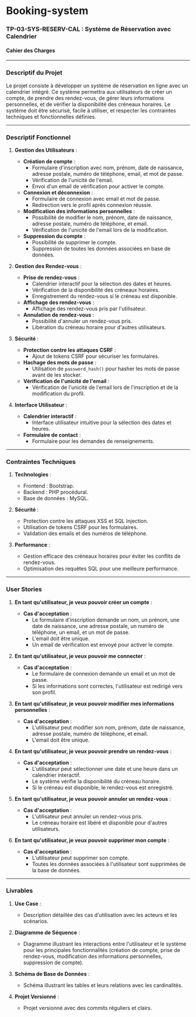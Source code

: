 # Booking-system
 
### TP-03-SYS-RESERV-CAL : Système de Réservation avec Calendrier

#### **Cahier des Charges**

---

### **Descriptif du Projet**

Le projet consiste à développer un système de réservation en ligne avec un calendrier intégré. Ce système permettra aux utilisateurs de créer un compte, de prendre des rendez-vous, de gérer leurs informations personnelles, et de vérifier la disponibilité des créneaux horaires. Le système doit être sécurisé, facile à utiliser, et respecter les contraintes techniques et fonctionnelles définies.

---

### **Descriptif Fonctionnel**

1. **Gestion des Utilisateurs** :
   - **Création de compte** :
     - Formulaire d'inscription avec nom, prénom, date de naissance, adresse postale, numéro de téléphone, email, et mot de passe.
     - Vérification de l'unicité de l'email.
     - Envoi d'un email de vérification pour activer le compte.
   - **Connexion et déconnexion** :
     - Formulaire de connexion avec email et mot de passe.
     - Redirection vers le profil après connexion réussie.
   - **Modification des informations personnelles** :
     - Possibilité de modifier le nom, prénom, date de naissance, adresse postale, numéro de téléphone, et email.
     - Vérification de l'unicité de l'email lors de la modification.
   - **Suppression du compte** :
     - Possibilité de supprimer le compte.
     - Suppression de toutes les données associées en base de données.

2. **Gestion des Rendez-vous** :
   - **Prise de rendez-vous** :
     - Calendrier interactif pour la sélection des dates et heures.
     - Vérification de la disponibilité des créneaux horaires.
     - Enregistrement du rendez-vous si le créneau est disponible.
   - **Affichage des rendez-vous** :
     - Affichage des rendez-vous pris par l'utilisateur.
   - **Annulation de rendez-vous** :
     - Possibilité d'annuler un rendez-vous pris.
     - Libération du créneau horaire pour d'autres utilisateurs.

3. **Sécurité** :
   - **Protection contre les attaques CSRF** :
     - Ajout de tokens CSRF pour sécuriser les formulaires.
   - **Hachage des mots de passe** :
     - Utilisation de `password_hash()` pour hasher les mots de passe avant de les stocker.
   - **Vérification de l'unicité de l'email** :
     - Vérification de l'unicité de l'email lors de l'inscription et de la modification du profil.

4. **Interface Utilisateur** :
   - **Calendrier interactif** :
     - Interface utilisateur intuitive pour la sélection des dates et heures.
   - **Formulaire de contact** :
     - Formulaire pour les demandes de renseignements.

---

### **Contraintes Techniques**

1. **Technologies** :
   - Frontend : Bootstrap.
   - Backend : PHP procédural.
   - Base de données : MySQL.

2. **Sécurité** :
   - Protection contre les attaques XSS et SQL Injection.
   - Utilisation de tokens CSRF pour les formulaires.
   - Validation des emails et des numéros de téléphone.

3. **Performance** :
   - Gestion efficace des créneaux horaires pour éviter les conflits de rendez-vous.
   - Optimisation des requêtes SQL pour une meilleure performance.

---

### **User Stories**

1. **En tant qu'utilisateur, je veux pouvoir créer un compte** :
   - **Cas d'acceptation** :
     - Le formulaire d'inscription demande un nom, un prénom, une date de naissance, une adresse postale, un numéro de téléphone, un email, et un mot de passe.
     - L'email doit être unique.
     - Un email de vérification est envoyé pour activer le compte.

2. **En tant qu'utilisateur, je veux pouvoir me connecter** :
   - **Cas d'acceptation** :
     - Le formulaire de connexion demande un email et un mot de passe.
     - Si les informations sont correctes, l'utilisateur est redirigé vers son profil.

3. **En tant qu'utilisateur, je veux pouvoir modifier mes informations personnelles** :
   - **Cas d'acceptation** :
     - L'utilisateur peut modifier son nom, prénom, date de naissance, adresse postale, numéro de téléphone, et email.
     - L'email doit être unique.

4. **En tant qu'utilisateur, je veux pouvoir prendre un rendez-vous** :
   - **Cas d'acceptation** :
     - L'utilisateur peut sélectionner une date et une heure dans un calendrier interactif.
     - Le système vérifie la disponibilité du créneau horaire.
     - Si le créneau est disponible, le rendez-vous est enregistré.

5. **En tant qu'utilisateur, je veux pouvoir annuler un rendez-vous** :
   - **Cas d'acceptation** :
     - L'utilisateur peut annuler un rendez-vous pris.
     - Le créneau horaire est libéré et disponible pour d'autres utilisateurs.

6. **En tant qu'utilisateur, je veux pouvoir supprimer mon compte** :
   - **Cas d'acceptation** :
     - L'utilisateur peut supprimer son compte.
     - Toutes les données associées à l'utilisateur sont supprimées de la base de données.

---

### **Livrables**

1. **Use Case** :
   - Description détaillée des cas d'utilisation avec les acteurs et les scénarios.

2. **Diagramme de Séquence** :
   - Diagramme illustrant les interactions entre l'utilisateur et le système pour les principales fonctionnalités (création de compte, prise de rendez-vous, modification des informations personnelles, suppression de compte).

3. **Schéma de Base de Données** :
   - Schéma illustrant les tables et leurs relations avec les cardinalités.

4. **Projet Versionné** :
   - Projet versionné avec des commits réguliers et clairs.